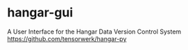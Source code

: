 # hangar-gui
A User Interface for the Hangar Data Version Control System https://github.com/tensorwerk/hangar-py
